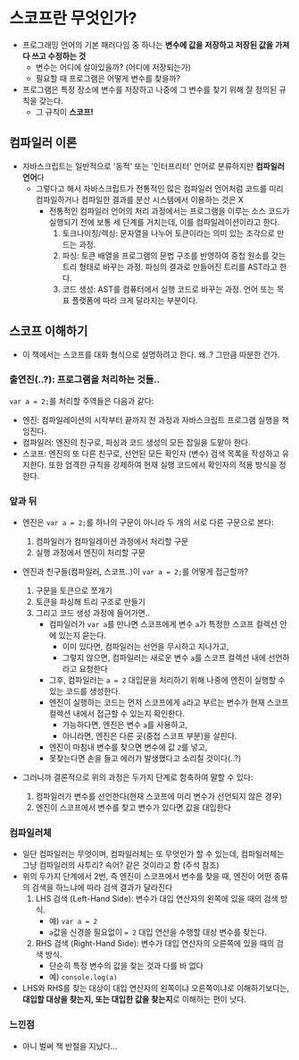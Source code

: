 # 스코프란 무엇인가?
- 프로그래밍 언어의 기본 패러다임 중 하나는 <b>변수에 값을 저장하고 저장된 값을 가져다 쓰고 수정하는 것</b>
  - 변수는 어디에 살아있을까? (어디에 저장되는가)
  - 필요할 때 프로그램은 어떻게 변수를 찾을까?
- 프로그램은 특정 장소에 변수를 저장하고 나중에 그 변수를 찾기 위해 잘 정의된 규칙을 갖는다.
  - 그 규칙이 <b>스코프!</b> 

## 컴파일러 이론
- 자바스크립트는 일반적으로 '동적' 또는 '인터프리터' 언어로 분류하지만 <b>컴파일러 언어</b>다
  - 그렇다고 해서 자바스크립트가 전통적인 많은 컴파일러 언어처럼 코드를 미리 컴파일하거나 컴파일한 결과를 분산 시스템에서 이용하는 것은 X
    - 전통적인 컴파일러 언어의 처리 과정에서는 프로그램을 이루는 소스 코드가 실행되기 전에 보통 세 단계를 거치는데, 이를 컴파일레이션이라고 한다.
      1. 토크나이징/렉싱: 문자열을 나누어 토큰이라는 의미 있는 조각으로 만드는 과정.
      2. 파싱: 토큰 배열을 프로그램의 문법 구조를 반영하여 중첩 원소를 갖는 트리 형태로 바꾸는 과정. 파싱의 결과로 만들어진 트리를 AST라고 한다.
      3. 코드 생성: AST를 컴퓨터에서 실행 코드로 바꾸는 과정. 언어 또는 목표 플랫폼에 따라 크게 달라지는 부분이다.
     
## 스코프 이해하기
- 이 책에서는 스코프를 대화 형식으로 설명하려고 한다. 왜..? 그만큼 따분한 건가.

### 출연진(..?): 프로그램을 처리하는 것들..

`var a = 2;`를 처리할 주역들은 다음과 같다:
- 엔진: 컴파일레이션의 시작부터 끝까지 전 과정과 자바스크립트 프로그램 실행을 책임진다.
- 컴파일러: 엔진의 친구로, 파싱과 코드 생성의 모든 잡일을 도맡아 한다.
- 스코프: 엔진의 또 다른 친구로, 선언된 모든 확인자 (변수) 검색 목록을 작성하고 유지한다. 또한 엄격한 규칙을 강제하여 현재 실행 코드에서 확인자의 적용 방식을 정한다.

### 앞과 뒤

- 엔진은 `var a = 2;`를 하나의 구문이 아니라 두 개의 서로 다른 구문으로 본다:
  1. 컴파일러가 컴파일레이션 과정에서 처리할 구문
  2. 실행 과정에서 엔진이 처리할 구문
 
- 엔진과 친구들(컴파일러, 스코프..)이 `var a = 2;`를 어떻게 접근할까?
  1. 구문을 토큰으로 쪼개기
  2. 토큰을 파싱해 트리 구조로 만들기
  3. 그리고 코드 생성 과정에 들어가면..
     - 컴파일러가 `var a`를 만나면 스코프에게 변수 `a`가 특정한 스코프 컬렉션 안에 있는지 묻는다.
       - 이미 있다면, 컴파일러는 선언을 무시하고 지나가고,
       - 그렇지 않으면, 컴파일러는 새로운 변수 `a`를 스코프 컬렉션 내에 선언하라고 요청한다
     - 그후, 컴파일러는 `a = 2` 대입문을 처리하기 위해 나중에 엔진이 실행할 수 있는 코드를 생성한다.
     - 엔진이 실행하는 코드는 먼저 스코프에게 `a`라고 부르는 변수가 현재 스코프 컬렉션 내에서 접근할 수 있는지 확인한다.
       - 가능하다면, 엔진은 변수 `a`를 사용하고,
       - 아니라면, 엔진은 다른 곳(중첩 스코프 부분)을 살핀다.
     - 엔진이 마침내 변수를 찾으면 변수에 값 `2`를 넣고,
     - 못찾는다면 손을 들고 에러가 발생했다고 소리칠 것이다(..?)

- 그러니까 결론적으로 위의 과정은 두가지 단계로 함축하여 말할 수 있다:
  1. 컴파일러가 변수를 선언한다(현재 스코프에 미리 변수가 선언되지 않은 경우)
  2. 엔진이 스코프에서 변수를 찾고 변수가 있다면 값을 대입한다
 
### 컴파일러체
- 일단 컴파일러는 무엇이며, 컴파일러체는 또 무엇인가 할 수 있는데, 컴파일러체는 그냥 컴파일러의 사투리? 속어? 같은 것이라고 함 (주석 참조)
- 위의 두가지 단계에서 2번, 즉 엔진이 스코프에서 변수를 찾을 때, 엔진이 어떤 종류의 검색을 하느냐에 따라 검색 결과가 달라진다
  1. LHS 검색 (Left-Hand Side): 변수가 대입 연산자의 왼쪽에 있을 때의 검색 방식.
     - 예) `var a = 2`
     - `a`값을 신경쓸 필요없이 `= 2` 대입 연산을 수행할 대상 변수를 찾는다.
  2. RHS 검색 (Right-Hand Side): 변수가 대입 연산자의 오른쪽에 있을 때의 검색 방식.
     - 단순히 특정 변수의 값을 찾는 것과 다를 바 없다
     - 예) `console.log(a)`
- LHS와 RHS를 찾는 대상이 대입 연산자의 왼쪽이냐 오른쪽이냐로 이해하기보다는, <b>대입할 대상을 찾는지, 또는 대입한 값을 찾는지</b>로 이해하는 편이 낫다.  

### 느낀점
- 아니 벌써 책 반절을 지났다...
